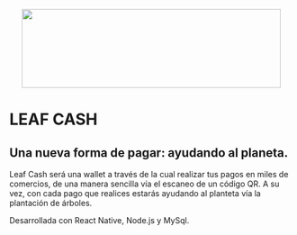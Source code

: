 <p align="center">
  <img width="460" height="140" src="https://i.ibb.co/drZDr7R/LEAF-LOGO.png">
</p>

# LEAF CASH

## Una nueva forma de pagar: ayudando al planeta.

Leaf Cash será una wallet a través de la cual realizar tus pagos en miles de comercios, de una manera sencilla vía el escaneo de un código QR. A su vez, con cada pago que realices estarás ayudando al planteta vía la plantación de árboles.

Desarrollada con React Native, Node.js y MySql.
